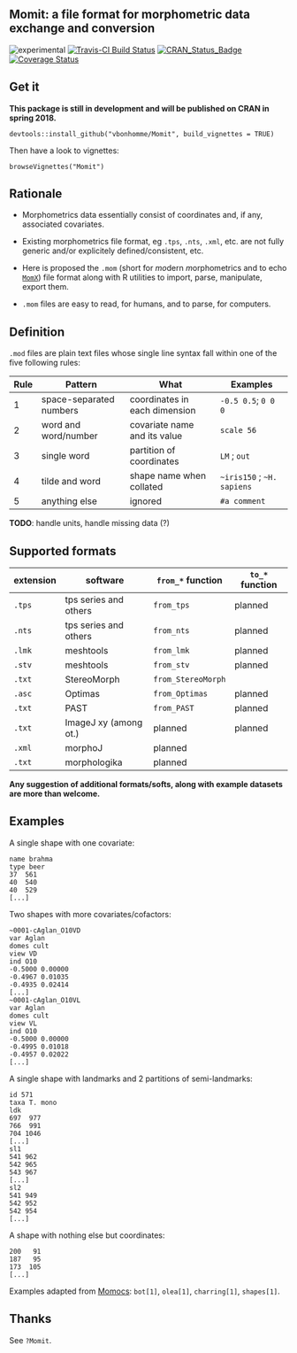 Momit: a file format for morphometric data exchange and conversion
--------
![experimental](https://img.shields.io/badge/lifecycle-experimental-orange.svg) 
[![Travis-CI Build Status](https://travis-ci.org/MomX/Momit.svg?branch=master)](https://travis-ci.org/MomX/Momit)
[![CRAN\_Status\_Badge](http://www.r-pkg.org/badges/version/Momit)](http://cran.r-project.org/package=Momit)
[![Coverage Status](https://img.shields.io/codecov/c/github/vbonhomme/Momit/master.svg)](https://codecov.io/github/MomX/Momit?branch=master)
<!--
[![CRAN\_Status\_Badge](http://www.r-pkg.org/badges/version/coo)](http://cran.r-project.org/package=coo)
![CRAN downloads last month](http://cranlogs.r-pkg.org/badges/coo) ![CRAN downloads grand total](http://cranlogs.r-pkg.org/badges/grand-total/coo)
-->
## Get it
__This package is still in development and will be published on CRAN in spring 2018.__

```
devtools::install_github("vbonhomme/Momit", build_vignettes = TRUE)
```

Then have a look to vignettes:
```
browseVignettes("Momit")
```

## Rationale
 * Morphometrics data essentially consist of coordinates and, if any, associated covariates.

* Existing morphometrics file format, eg `.tps`, `.nts`, `.xml`, etc. are not fully generic and/or explicitely defined/consistent, etc.

* Here is proposed the `.mom` (short for *mo*dern *m*orphometrics and to echo [`MomX`](https://github.com/MomX)) file format along with R utilities to import, parse, manipulate, export them.

* `.mom` files are easy to read, for humans, and to parse, for computers.

## Definition
`.mod` files are plain text files whose single line syntax fall within one of the five following rules:

Rule | Pattern                 | What                          | Examples
-----|-------------------------|-------------------------------|--------------
 1   | space-separated numbers | coordinates in each dimension | `-0.5 0.5`; `0 0 0`
 2   | word and word/number    | covariate name and its value  | `scale 56`
 3   | single word             | partition of coordinates      | `LM` ; `out`
 4   | tilde and word          | shape name when collated      |  `~iris150`  ; `~H. sapiens`
 5   | anything else           | ignored                       | `#a comment`
 
**TODO**: handle units, handle missing data (?)

## Supported formats

extension | software              | `from_*` function  | `to_*` function 
--------- | --------------------- | ------------------ | -----------------
`.tps`    | tps series and others | `from_tps`         | planned
`.nts`    | tps series and others | `from_nts`         | planned
`.lmk`    | meshtools             | `from_lmk`         | planned
`.stv`    | meshtools             | `from_stv`         | planned
`.txt`    | StereoMorph           | `from_StereoMorph` | 
`.asc`    | Optimas               | `from_Optimas`     | planned
`.txt`    | PAST                  | `from_PAST`        | planned
`.txt`    | ImageJ xy (among ot.) | planned            | planned
`.xml`    | morphoJ               | planned            |
`.txt`    | morphologika          | planned            |

__Any suggestion of additional formats/softs, along with example datasets are more than welcome.__
 
## Examples

A single shape with one covariate:

```
name brahma
type beer
37  561
40  540
40  529
[...]
```
Two shapes with more covariates/cofactors:

```
~0001-cAglan_O10VD
var Aglan
domes cult
view VD
ind O10
-0.5000 0.00000
-0.4967 0.01035
-0.4935 0.02414
[...]
~0001-cAglan_O10VL 
var Aglan
domes cult
view VL
ind O10
-0.5000 0.00000
-0.4995 0.01018
-0.4957 0.02022
[...]
```

A single shape with landmarks and 2 partitions of semi-landmarks:

```
id 571
taxa T. mono
ldk
697  977
766  991
704 1046
[...]
sl1
541 962
542 965
543 967
[...]
sl2
541 949
542 952
542 954
[...]
```

A shape with nothing else but coordinates:

```
200   91
187   95
173  105
[...]
```
Examples adapted from [Momocs](https://github.com/vbonhomme/Momocs/): `bot[1]`, `olea[1]`, `charring[1]`, `shapes[1]`.

## Thanks
See `?Momit`.
